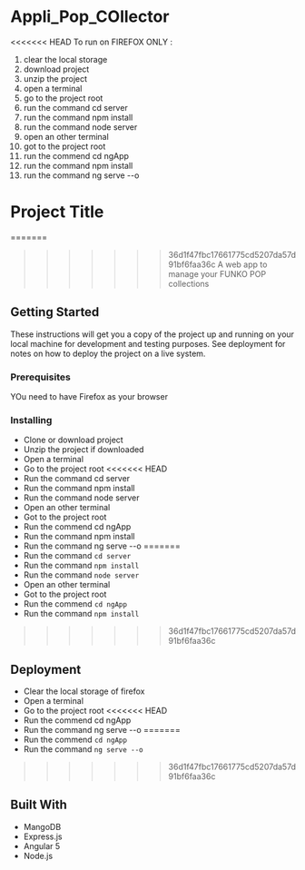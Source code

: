 # Appli_Pop_COllector

<<<<<<< HEAD
To run on FIREFOX ONLY :
1) clear the local storage
2) download project
3) unzip the project
4) open a terminal
5) go to the project root
6) run the command cd server
7) run the command npm install
8) run the command node server
9) open an other terminal
10) got to the project root
11) run the commend cd ngApp
12) run the command npm install
13) run the command ng serve --o

# Project Title

=======
>>>>>>> 36d1f47fbc17661775cd5207da57d91bf6faa36c
A web app to manage your FUNKO POP collections

## Getting Started

These instructions will get you a copy of the project up and running on your local machine for development and testing purposes. See deployment for notes on how to deploy the project on a live system.

### Prerequisites

YOu need to have Firefox as your browser

### Installing


*  Clone or download project
*  Unzip the project if downloaded
*  Open a terminal
*  Go to the project root
<<<<<<< HEAD
*  Run the command cd server
*  Run the command npm install
*  Run the command node server
*  Open an other terminal
*  Got to the project root
*  Run the commend cd ngApp
*  Run the command npm install
*  Run the command ng serve --o
=======
*  Run the command `cd server`
*  Run the command `npm install`
*  Run the command `node server`
*  Open an other terminal
*  Got to the project root
*  Run the commend `cd ngApp`
*  Run the command `npm install`
>>>>>>> 36d1f47fbc17661775cd5207da57d91bf6faa36c


## Deployment

* Clear the local storage of firefox
* Open a terminal
* Go to the project root
<<<<<<< HEAD
* Run the commend cd ngApp
* Run the command ng serve --o
=======
* Run the commend `cd ngApp`
* Run the command `ng serve --o`
>>>>>>> 36d1f47fbc17661775cd5207da57d91bf6faa36c


## Built With

* MangoDB
* Express.js
* Angular 5
* Node.js

